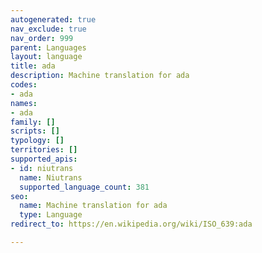 ```yaml
---
autogenerated: true
nav_exclude: true
nav_order: 999
parent: Languages
layout: language
title: ada
description: Machine translation for ada
codes:
- ada
names:
- ada
family: []
scripts: []
typology: []
territories: []
supported_apis:
- id: niutrans
  name: Niutrans
  supported_language_count: 381
seo:
  name: Machine translation for ada
  type: Language
redirect_to: https://en.wikipedia.org/wiki/ISO_639:ada

---
```


